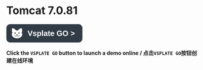 # Tomcat 7.0.81

<a href="https://www.vsplate.com/?docker-compose=https://github.com/vsplate/dcenvs/tomcat/7.0.81"><img alt="VSPLATE GO" src="https://raw.githubusercontent.com/vsplate/images/master/vsgo_btn.png" width="200px"></a>

**Click the `VSPLATE GO` button to launch a demo online / 点击`VSPLATE GO`按钮创建在线环境**